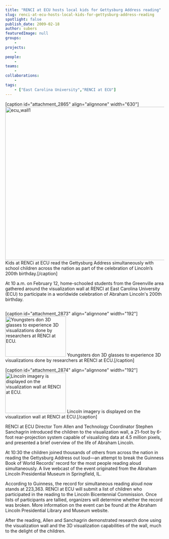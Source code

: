 ```yaml
---
title: "RENCI at ECU hosts local kids for Gettysburg Address reading"
slug: renci-at-ecu-hosts-local-kids-for-gettysburg-address-reading
spotlight: false
publish_date: 2009-02-18
author: subers
featuredImage: null
groups:
    - 
projects:
    - 
people:
    - 
teams: 
    - 
collaborations:
    - 
tags:
    - ["East Carolina University","RENCI at ECU"]
---
```

[caption id="attachment_2865" align="alignnone" width="630"]<a href="http://www.renci.org/wp-content/uploads/2009/02/ecu_wall1.jpg"><img class="wp-image-2865 size-full" title="ecu_wall1" src="http://www.renci.org/wp-content/uploads/2009/02/ecu_wall1.jpg" alt="ecu_wall1" width="630" height="486" /></a> Kids at RENCi at ECU read the Gettysburg Address simultaneously with school children across the nation as part of the celebration of Lincoln’s 200th birthday.[/caption]

At 10 a.m. on February 12, home-schooled students from the Greenville area gathered around the visualization wall at RENCI at East Carolina University (ECU) to participate in a worldwide celebration of Abraham Lincoln's 200th birthday.

<!--more-->
<div style="float: right;">

[caption id="attachment_2873" align="alignnone" width="192"]<a href="http://www.renci.org/wp-content/uploads/2009/02/ecu_wall21.jpg"><img class="size-medium wp-image-2873" title="ecu_wall21" src="http://www.renci.org/wp-content/uploads/2009/02/ecu_wall21-300x200.jpg" alt="Youngsters don 3D glasses to experience 3D visualizations done by researchers at RENCI at ECU." width="192" height="128" /></a> Youngsters don 3D glasses to experience 3D visualizations done by researchers at RENCI at ECU.[/caption]

[caption id="attachment_2874" align="alignnone" width="192"]<a href="http://www.renci.org/wp-content/uploads/2009/02/ecu_wall31.jpg"><img class="size-medium wp-image-2874" title="ecu_wall31" src="http://www.renci.org/wp-content/uploads/2009/02/ecu_wall31-300x200.jpg" alt="Lincoln imagery is displayed on the visualization wall at RENCI at ECU." width="192" height="128" /></a> Lincoln imagery is displayed on the visualization wall at RENCI at ECU.[/caption]

</div>
RENCI at ECU Director Tom Allen and Technology Coordinator Stephen Sanchagrin introduced the children to the visualization wall, a 21-foot by 6-foot rear-projection system capable of visualizing data at 4.5 million pixels, and presented a brief overview of the life of Abraham Lincoln.

At 10:30 the children joined thousands of others from across the nation in reading the Gettysburg Address out loud—an attempt to break the Guinness Book of World Records’ record for the most people reading aloud simultaneously. A live webcast of the event originated from the Abraham Lincoln Presidential Museum in Springfield, IL.

According to Guinness, the record for simultaneous reading aloud now stands at 223,363. RENCI at ECU will submit a list of children who participated in the reading to the Lincoln Bicentennial Commission. Once lists of participants are tallied, organizers will determine whether the record was broken. More information on the event can be found at the Abraham Lincoln Presidential Library and Museum website.

After the reading, Allen and Sanchagrin demonstrated research done using the visualization wall and the 3D visualization capabilities of the wall, much to the delight of the children.
